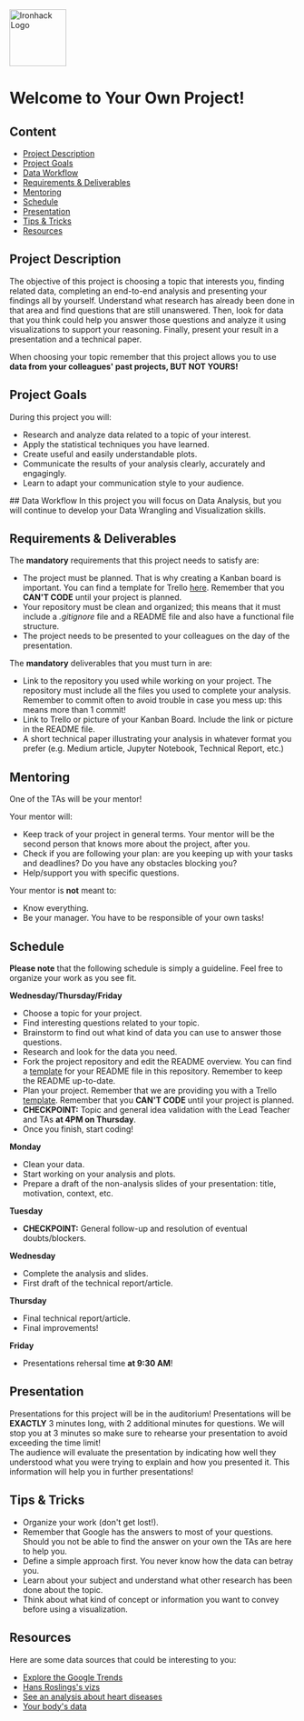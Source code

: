 <img src="https://bit.ly/2VnXWr2" alt="Ironhack Logo" width="100"/>

# Welcome to Your Own Project!


## Content
- [Project Description](#project-description)
- [Project Goals](#project-goals)
- [Data Workflow](#data-workflow)
- [Requirements & Deliverables](#requirements-&-deliverables)
- [Mentoring](#mentoring)
- [Schedule](#schedule)
- [Presentation](#presentation)
- [Tips & Tricks](#tips-&-tricks)
- [Resources](#resources)

## Project Description
The objective of this project is choosing a topic that interests you, finding related data, completing an end-to-end analysis and presenting your findings all by yourself. Understand what research has already been done in that area and find questions that are still unanswered. Then, look for data that you think could help you answer those questions and analyze it using visualizations to support your reasoning. Finally, present your result in a presentation and a technical paper.

When choosing your topic remember that this project allows you to use **data from your colleagues' past projects, BUT NOT YOURS!**

## Project Goals
During this project you will:
* Research and analyze data related to a topic of your interest.
* Apply the statistical techniques you have learned.
* Create useful and easily understandable plots.
* Communicate the results of your analysis clearly, accurately and engagingly.
* Learn to adapt your communication style to your audience.

## Data Workflow
In this project you will focus on Data Analysis, but you will continue to develop your Data Wrangling and Visualization skills.

## Requirements & Deliverables
The **mandatory** requirements that this project needs to satisfy are:
* The project must be planned. That is why creating a Kanban board is important. You can find a template for Trello [here](https://trello.com/b/pc2CNZTo/project-1-build-your-own-game). Remember that you **CAN'T CODE** until your project is planned.
* Your repository must be clean and organized; this means that it must include a *.gitignore* file and a README file and also have a functional file structure.
* The project needs to be presented to your colleagues on the day of the presentation.

The **mandatory** deliverables that you must turn in are:
* Link to the repository you used while working on your project. The repository must include all the files you used to complete your analysis. Remember to commit often to avoid trouble in case you mess up: this means more than 1 commit!
* Link to Trello or picture of your Kanban Board. Include the link or picture in the README file.
* A short technical paper illustrating your analysis in whatever format you prefer (e.g. Medium article, Jupyter Notebook, Technical Report, etc.)

## Mentoring
One of the TAs will be your mentor!

Your mentor will:
* Keep track of your project in general terms. Your mentor will be the second person that knows more about the project, after you.
* Check if you are following your plan: are you keeping up with your tasks and deadlines? Do you have any obstacles blocking you?
* Help/support you with specific questions.

Your mentor is **not** meant to:
* Know everything.
* Be your manager. You have to be responsible of your own tasks!

## Schedule

**Please note** that the following schedule is simply a guideline. Feel free to organize your work as you see fit.

**Wednesday/Thursday/Friday**
* Choose a topic for your project.
* Find interesting questions related to your topic.
* Brainstorm to find out what kind of data you can use to answer those questions.
* Research and look for the data you need.
* Fork the project repository and edit the README overview. You can find a [template](https://github.com/ta-data-bcn/Project-Week-5-Your-Own-Project/blob/master/your-project/README.md) for your README file in this repository. Remember to keep the README up-to-date.
* Plan your project. Remember that we are providing you with a Trello [template](https://trello.com/b/pc2CNZTo/project-1-build-your-own-game). Remember that you **CAN'T CODE** until your project is planned.
* **CHECKPOINT:** Topic and general idea validation with the Lead Teacher and TAs **at 4PM on Thursday**.
* Once you finish, start coding!

**Monday**
* Clean your data.
* Start working on your analysis and plots.
* Prepare a draft of the non-analysis slides of your presentation: title, motivation, context, etc.

**Tuesday**
* **CHECKPOINT:** General follow-up and resolution of eventual doubts/blockers.

**Wednesday**
* Complete the analysis and slides.
* First draft of the technical report/article.

**Thursday**
* Final technical report/article.
* Final improvements!

**Friday**
* Presentations rehersal time **at 9:30 AM**!

## Presentation  
Presentations for this project will be in the auditorium! Presentations will be **EXACTLY** 3 minutes long, with 2 additional minutes for questions. We will stop you at 3 minutes so make sure to rehearse your presentation to avoid exceeding the time limit!  
The audience will evaluate the presentation by indicating how well they understood what you were trying to explain and how you presented it. This information will help you in further presentations!

## Tips & Tricks
* Organize your work (don't get lost!).
* Remember that Google has the answers to most of your questions. Should you not be able to find the answer on your own the TAs are here to help you.
* Define a simple approach first. You never know how the data can betray you.
* Learn about your subject and understand what other research has been done about the topic.
* Think about what kind of concept or information you want to convey before using a visualization.

## Resources
Here are some data sources that could be interesting to you:  
* [Explore the Google Trends](http://pages.today/trends4)  
* [Hans Roslings's vizs](http://b.link/ted52)  
* [See an analysis about heart diseases](http://b.link/kaggle10)  
* [Your body's data](http://body.media/ted6)
